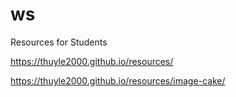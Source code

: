 # ws

Resources for Students


https://thuyle2000.github.io/resources/

https://thuyle2000.github.io/resources/image-cake/
